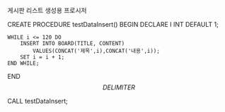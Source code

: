 게시판 리스트 생성용 프로시저

CREATE PROCEDURE testDataInsert()
BEGIN
	DECLARE I INT DEFAULT 1;
    
    WHILE i <= 120 DO
		INSERT INTO BOARD(TITLE, CONTENT)
			VALUES(CONCAT('제목',i),CONCAT('내용',i));
		SET i = i + 1;
	END WHILE;
END$$
DELIMITER$$

CALL testDataInsert;
